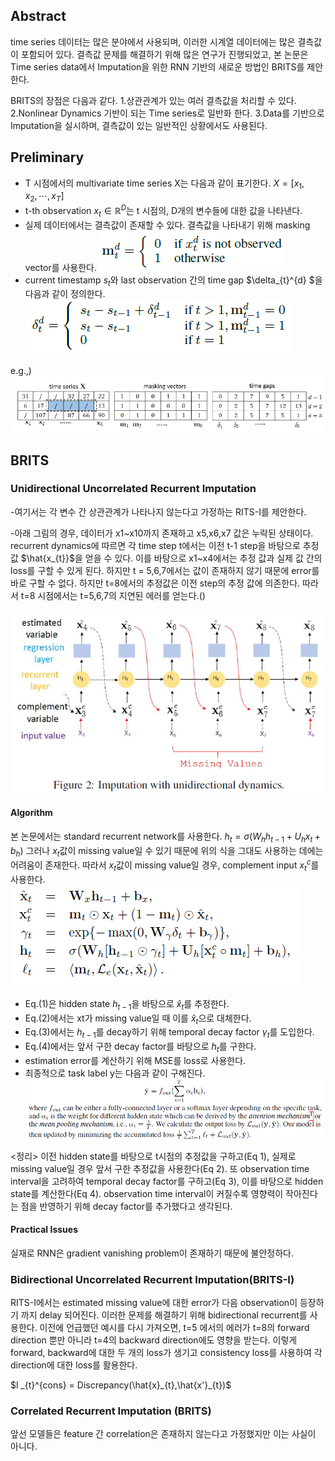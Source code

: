 ## Abstract
time series 데이터는 많은 분야에서 사용되며, 이러한 시계열 데이터에는 많은 결측값이 포함되어 있다. 결측값 문제를 해결하기 위해 많은 연구가 진행되었고, 본 논문은 Time series data에서 Imputation을 위한 RNN 기반의 새로운 방법인 BRITS를 제안한다.

BRITS의 장점은 다음과 같다.
1.상관관계가 있는 여러 결측값을 처리할 수 있다.
2.Nonlinear Dynamics 기반이 되는 Time series로 일반화 한다.
3.Data를 기반으로 Imputation을 실시하며, 결측값이 있는 일반적인 상황에서도 사용된다.

## Preliminary
- T 시점에서의 multivariate time series X는 다음과 같이 표기한다.
$X = [ x_{1},x_{2},\cdots ,x_{T}]$
- t-th observation $x_{t}\in \mathbb{R}^{D}$는 t 시점의, D개의 변수들에 대한 값을 나타낸다.
- 실제 데이터에서는 결측값이 존재할 수 있다. 결측값을 나타내기 위해 masking vector를 사용한다.
![](2023-02-01-14-13-26.png)
- current timestamp $s_{t}$와 last observation 간의 time gap $\delta_{t}^{d} $을 다음과 같이 정의한다.
![](2023-02-01-14-18-09.png)

e.g.,)
![](2023-02-01-14-19-58.png)

## BRITS
### Unidirectional Uncorrelated Recurrent Imputation

-여기서는 각 변수 간 상관관계가 나타나지 않는다고 가정하는 RITS-I를 제안한다.

-아래 그림의 경우, 데이터가 x1~x10까지 존재하고 x5,x6,x7 값은 누락된 상태이다. recurrent dynamics에 따르면 각 time step t에서는 이전 t-1 step을 바탕으로 추정 값 $\hat{x_{t}}$을 얻을 수 있다. 이를 바탕으로 x1~x4에서는 추정 값과 실제 값 간의 loss를 구할 수 있게 된다. 하지만 t = 5,6,7에서는 값이 존재하지 않기 때문에 error를 바로 구할 수 없다. 하지만 t=8에서의 추정값은 이전 step의 추정 값에 의존한다. 따라서 t=8 시점에서는 t=5,6,7의 지연된 에러를 얻는다.()


![](2023-02-01-14-48-51.png)

#### Algorithm
본 논문에서는 standard recurrent network를 사용한다.
$h_{t} = \sigma (W_{h}h_{t-1}+ U_{h}x_{t}+b_{h})$
그러나 $x_{t}$값이 missing value일 수 있기 때문에 위의 식을 그대도 사용하는 데에는 어려움이 존재한다. 따라서 $x_{t}$값이 missing value일 경우, complement input $x_{t}^{c}$를 사용한다.
![](2023-02-01-15-17-48.png)

- Eq.(1)은 hidden state $h_{t-1}$을 바탕으로 
$\hat{x}_{t}$를 추정한다.
- Eq.(2)에서는 xt가 missing value일 때 이를 $\hat{x}_{t}$으로 대체한다.
- Eq.(3)에서는 $h_{t-1}$를 decay하기 위해 temporal decay factor $\gamma_{t}$를 도입한다.
- Eq.(4)에서는 앞서 구한 decay factor를 바탕으로 $h_{t}$를 구한다.
- estimation error를 계산하기 위해 MSE를 loss로 사용한다.
- 최종적으로 task label y는 다음과 같이 구해진다.
![](2023-02-01-15-47-44.png)

<정리>
이전 hidden state를 바탕으로 t시점의 추정값을 구하고(Eq 1), 실제로 missing value일 경우 앞서 구한 추정값을 사용한다(Eq 2). 또 observation time interval을 고려하여 temporal decay factor를 구하고(Eq 3), 이를 바탕으로 hidden state를 계산한다(Eq 4). observation time interval이 커질수록 영향력이 작아진다는 점을 반영하기 위해 decay factor를 추가했다고 생각된다.

#### Practical Issues
실재로 RNN은 gradient vanishing problem이 존재하기 때문에 불안정하다.

### Bidirectional Uncorrelated Recurrent Imputation(BRITS-I)
RITS-I에서는 estimated missing value에 대한 error가 다음 observation이 등장하기 까지 delay 되어진다.
이러한 문제를 해결하기 위해 bidirectional recurrent를 사용한다.
이전에 언급했던 예시를 다시 가져오면, t=5 에서의 에러가 t=8의 forward direction 뿐만 아니라 t=4의 backward direction에도 영향을 받는다. 이렇게 forward, backward에 대한 두 개의 loss가 생기고 consistency loss를 사용하여 각 direction에 대한 loss를 활용한다.

$l _{t}^{cons} = Discrepancy(\hat{x}_{t},\hat{x'}_{t})$

### Correlated Recurrent Imputation (BRITS)
앞선 모델들은 feature 간 correlation은 존재하지 않는다고 가정했지만 이는 사실이 아니다.